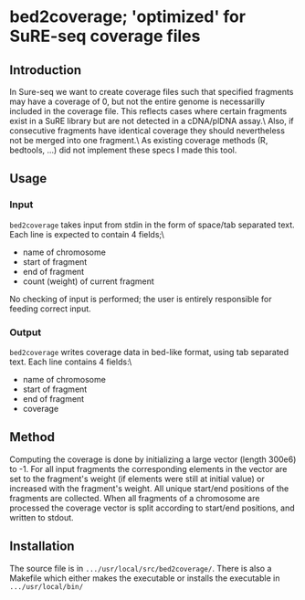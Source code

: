 # bed2coverage; 'optimized' for SuRE-seq coverage files

## Introduction

In Sure-seq we want to create coverage files such that specified
fragments may have a coverage of 0, but not the entire genome is
necessarilly included in the coverage file. This reflects cases where
certain fragments exist in a SuRE library but are not detected in a
cDNA/plDNA assay.\\
Also, if consecutive fragments have identical coverage they should
nevertheless not be merged into one fragment.\\
As existing coverage methods (R, bedtools, ...) did not implement these
specs I made this tool.

## Usage

### Input

`bed2coverage` takes input from stdin in the form of space/tab separated text.
Each line is expected to contain 4 fields;\\
  * name of chromosome
  * start of fragment
  * end of fragment
  * count (weight) of current fragment

No checking of input is performed; the user is entirely responsible for feeding
correct input.

### Output

`bed2coverage` writes coverage data in bed-like format, using tab separated text. Each line contains 4 fields:\\
  * name of chromosome
  * start of fragment
  * end of fragment
  * coverage

## Method

Computing the coverage is done by initializing a large vector (length 300e6) to
-1. For all input fragments the corresponding elements in the vector are set to
the fragment's weight (if elements were still at initial value) or increased
with the fragment's weight. All unique start/end positions of the fragments are
collected. When all fragments of a chromosome are processed the coverage vector
is split according to start/end positions, and written to stdout.

## Installation

The source file is in `.../usr/local/src/bed2coverage/`. There is also a
Makefile which either makes the executable or installs the executable in
`.../usr/local/bin/`

